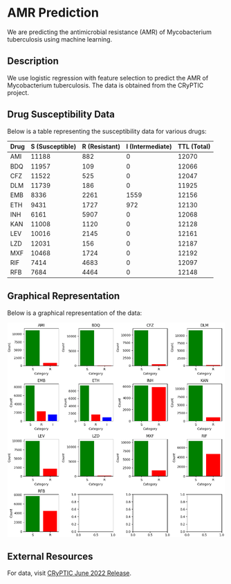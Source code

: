 # AMR Prediction

We are predicting the antimicrobial resistance (AMR) of Mycobacterium tuberculosis using machine learning.

## Description

We use logistic regression with feature selection to predict the AMR of Mycobacterium tuberculosis. The data is obtained from the CRyPTIC project.

## Drug Susceptibility Data

Below is a table representing the susceptibility data for various drugs:

| Drug | S (Susceptible) | R (Resistant) | I (Intermediate) | TTL (Total) |
|------|-----------------|---------------|------------------|-------------|
| AMI  | 11188           | 882           | 0                | 12070       |
| BDQ  | 11957           | 109           | 0                | 12066       |
| CFZ  | 11522           | 525           | 0                | 12047       |
| DLM  | 11739           | 186           | 0                | 11925       |
| EMB  | 8336            | 2261          | 1559             | 12156       |
| ETH  | 9431            | 1727          | 972              | 12130       |
| INH  | 6161            | 5907          | 0                | 12068       |
| KAN  | 11008           | 1120          | 0                | 12128       |
| LEV  | 10016           | 2145          | 0                | 12161       |
| LZD  | 12031           | 156           | 0                | 12187       |
| MXF  | 10468           | 1724          | 0                | 12192       |
| RIF  | 7414            | 4683          | 0                | 12097       |
| RFB  | 7684            | 4464          | 0                | 12148       |

## Graphical Representation

Below is a graphical representation of the data:

![Graphical Representation](graph.png)

## External Resources

For data, visit [CRyPTIC June 2022 Release](https://ftp.ebi.ac.uk/pub/databases/cryptic/release_june2022/).